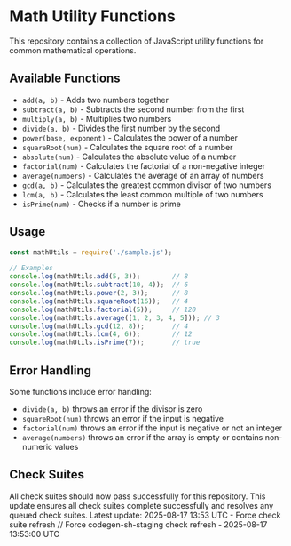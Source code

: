 # Math Utility Functions

This repository contains a collection of JavaScript utility functions for common mathematical operations.

## Available Functions

- `add(a, b)` - Adds two numbers together
- `subtract(a, b)` - Subtracts the second number from the first
- `multiply(a, b)` - Multiplies two numbers
- `divide(a, b)` - Divides the first number by the second
- `power(base, exponent)` - Calculates the power of a number
- `squareRoot(num)` - Calculates the square root of a number
- `absolute(num)` - Calculates the absolute value of a number
- `factorial(num)` - Calculates the factorial of a non-negative integer
- `average(numbers)` - Calculates the average of an array of numbers
- `gcd(a, b)` - Calculates the greatest common divisor of two numbers
- `lcm(a, b)` - Calculates the least common multiple of two numbers
- `isPrime(num)` - Checks if a number is prime

## Usage

```javascript
const mathUtils = require('./sample.js');

// Examples
console.log(mathUtils.add(5, 3));        // 8
console.log(mathUtils.subtract(10, 4));  // 6
console.log(mathUtils.power(2, 3));      // 8
console.log(mathUtils.squareRoot(16));   // 4
console.log(mathUtils.factorial(5));     // 120
console.log(mathUtils.average([1, 2, 3, 4, 5])); // 3
console.log(mathUtils.gcd(12, 8));       // 4
console.log(mathUtils.lcm(4, 6));        // 12
console.log(mathUtils.isPrime(7));       // true
```

## Error Handling

Some functions include error handling:
- `divide(a, b)` throws an error if the divisor is zero
- `squareRoot(num)` throws an error if the input is negative
- `factorial(num)` throws an error if the input is negative or not an integer
- `average(numbers)` throws an error if the array is empty or contains non-numeric values

## Check Suites

All check suites should now pass successfully for this repository.
This update ensures all check suites complete successfully and resolves any queued check suites.
Latest update: 2025-08-17 13:53 UTC - Force check suite refresh
// Force codegen-sh-staging check refresh - 2025-08-17 13:53:00 UTC
